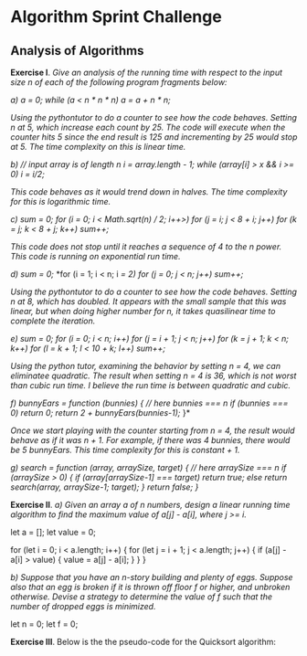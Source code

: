 # Algorithm Sprint Challenge

## Analysis of Algorithms

**Exercise I**. *Give an analysis of the running time with respect to the input size n of each of the following program fragments below:*

*a) a = 0;*
*while (a < n * n * n)*
*a = a + n * n;*
    
*Using the pythontutor to do a counter to see how the code behaves.  Setting n at 5, which increase each count by 25.  The code will execute when the counter hits 5 since the end result is 125 and incrementing by 25 would stop at 5.  The time complexity on this is linear time.*

*b) // input array is of length n*
    *i = array.length - 1;*
        *while (array[i] > x && i >= 0)*
            *i = i/2;*
    
*This code behaves as it would trend down in halves.  The time complexity for this is logarithmic time.*

*c) sum = 0;*
    *for (i = 0; i < Math.sqrt(n) / 2; i++>)*
        *for (j = i; j < 8 + i; j++)*
            *for (k = j; k < 8 + j; k++)*
                *sum++;*

*This code does not stop until it reaches a sequence of 4 to the n power.  This code is running on exponential run time.*

*d) sum = 0;*
    *for (i = 1; i < n; i *= 2)*
        *for (j = 0; j < n; j++)*
            *sum++;*
    
*Using the pythontutor to do a counter to see how the code behaves.  Setting n at 8, which has doubled.  It appears with the small sample that this was linear, but when doing higher number for n, it takes quasilinear time to complete the iteration.*
        

*e) sum = 0;*
    *for (i = 0; i < n; i++)*
        *for (j = i + 1; j < n; j++)*
            *for (k = j + 1; k < n; k++)*
                *for (l = k + 1; l < 10 + k; l++)*
                    *sum++;*

*Using the python tutor, examining the behavior by setting n = 4, we can eliminatee quadratic.  The result when setting n = 4 is 36, which is not worst than cubic run time.  I believe the run time is between quadratic and cubic.*

*f) bunnyEars = function (bunnies) { // here bunnies === n*
    *if (bunnies === 0) return 0;*
    *return 2 + bunnyEars(bunnies-1);*
}* 

*Once we start playing with the counter starting from n = 4, the result would behave as if it was n + 1.  For example, if there was 4 bunnies, there would be 5 bunnyEars.  This time complexity for this is constant + 1.*

*g) search = function (array, arraySize, target) { // here arraySize === n*
    *if (arraySize > 0) {*
        *if (array[arraySize-1] === target) return true;*
        *else return search(array, arraySize-1; target);*
    *}*
    *return false;*
*}*

**Exercise II**.
*a)  Given an array a of n numbers, design a linear running time algorithm to find the maximum value of a[j] - a[i], where j >= i.*

let a = [];
let value = 0;

for (let i = 0; i < a.length; i++) {
    for (let j = i + 1; j < a.length; j++) {
        if (a[j] - a[i] > value) {
            value = a[j] - a[i];
        }
    }
}

*b)  Suppose that you have an n-story building and plenty of eggs.  Suppose also that an egg is broken if it is thrown off floor f or higher, and unbroken otherwise.  Devise a strategy to determine the value of f such that the number of dropped eggs is minimized.*

let n = 0;
let f = 0;

**Exercise III**.  Below is the the pseudo-code for the Quicksort algorithm:
